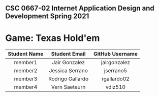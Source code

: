 ## CSC 0667-02 Internet Application Design and Development Spring 2021

# Game: Texas Hold'em

| Student Name | Student Email | GitHub Username |
|    :---:     |     :---:     |     :---:       |
| member1      |   Jair Gonzalez            |   jairgonzalez            |
| member2      |       Jessica Serrano         |   jserrano5            |
| member3      |        Rodrigo Gallardo     |          rgallardo02       |
| member4      |       Vern Saeteurn         |          vdiz510       |

